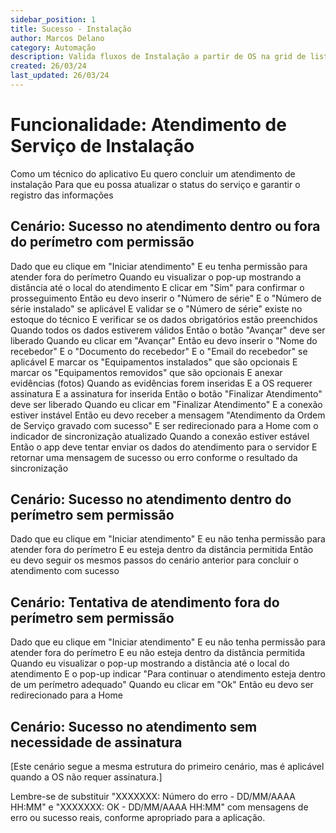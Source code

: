 ```yaml
---
sidebar_position: 1
title: Sucesso - Instalação
author: Marcos Delano
category: Automação
description: Valida fluxos de Instalação a partir de OS na grid de listagem
created: 26/03/24
last_updated: 26/03/24
---
```


# Funcionalidade: Atendimento de Serviço de Instalação

Como um técnico do aplicativo
Eu quero concluir um atendimento de instalação
Para que eu possa atualizar o status do serviço e garantir o registro das informações

## Cenário: Sucesso no atendimento dentro ou fora do perímetro com permissão
Dado que eu clique em "Iniciar atendimento"
E eu tenha permissão para atender fora do perímetro
Quando eu visualizar o pop-up mostrando a distância até o local do atendimento
E clicar em "Sim" para confirmar o prosseguimento
Então eu devo inserir o "Número de série"
E o "Número de série instalado" se aplicável
E validar se o "Número de série" existe no estoque do técnico
E verificar se os dados obrigatórios estão preenchidos
Quando todos os dados estiverem válidos
Então o botão "Avançar" deve ser liberado
Quando eu clicar em "Avançar"
Então eu devo inserir o "Nome do recebedor"
E o "Documento do recebedor"
E o "Email do recebedor" se aplicável
E marcar os "Equipamentos instalados" que são opcionais
E marcar os "Equipamentos removidos" que são opcionais
E anexar evidências (fotos)
Quando as evidências forem inseridas
E a OS requerer assinatura
E a assinatura for inserida
Então o botão "Finalizar Atendimento" deve ser liberado
Quando eu clicar em "Finalizar Atendimento"
E a conexão estiver instável
Então eu devo receber a mensagem "Atendimento da Ordem de Serviço gravado com sucesso"
E ser redirecionado para a Home com o indicador de sincronização atualizado
Quando a conexão estiver estável
Então o app deve tentar enviar os dados do atendimento para o servidor
E retornar uma mensagem de sucesso ou erro conforme o resultado da sincronização

## Cenário: Sucesso no atendimento dentro do perímetro sem permissão
Dado que eu clique em "Iniciar atendimento"
E eu não tenha permissão para atender fora do perímetro
E eu esteja dentro da distância permitida
Então eu devo seguir os mesmos passos do cenário anterior para concluir o atendimento com sucesso

## Cenário: Tentativa de atendimento fora do perímetro sem permissão
Dado que eu clique em "Iniciar atendimento"
E eu não tenha permissão para atender fora do perímetro
E eu não esteja dentro da distância permitida
Quando eu visualizar o pop-up mostrando a distância até o local do atendimento
E o pop-up indicar "Para continuar o atendimento esteja dentro de um perímetro adequado"
Quando eu clicar em "Ok"
Então eu devo ser redirecionado para a Home

## Cenário: Sucesso no atendimento sem necessidade de assinatura
[Este cenário segue a mesma estrutura do primeiro cenário, mas é aplicável quando a OS não requer assinatura.]

Lembre-se de substituir "XXXXXXX: Número do erro - DD/MM/AAAA HH:MM" e "XXXXXXX: OK - DD/MM/AAAA HH:MM" com mensagens de erro ou sucesso reais, conforme apropriado para a aplicação.
